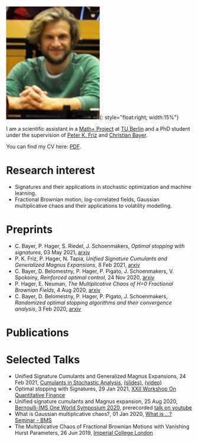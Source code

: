 ![image](me_in_lecturehall.jpg){: style="float:right; width:15%"}

I am a scientific assistant in a [Math+ Project](https://mathplus.de/research-2/application-areas/aa4-energy-markets/aa4-2/) at [TU Berlin](https://www.math.tu-berlin.de/arbeitsgruppen/ag_stochfinanz/mitarbeiter/wissenschaftliche_mitarbeiterinnen_und_mitarbeiter/)
and a PhD student under the supervision of [Peter K. Friz](http://page.math.tu-berlin.de/~friz/) and [Christian Bayer](https://www.wias-berlin.de/people/bayerc/).

You can find my CV here: [PDF](./paul_hager_cv.pdf).

# Research interest
- Signatures and their applications in stochastic optimization and machine learning.
- Fractional Brownian motion, log-correlated fields, Gaussian multiplicative chaos and their applications to volatility modelling.

# Preprints
- C. Bayer, P. Hager, S. Riedel, J. Schoenmakers, *Optimal stopping with signatures*, 03 May 2021, [arxiv](http://arxiv.org/abs/2105.00778)
- P. K. Friz, P. Hager, N. Tapia, *Unified Signature Cumulants and Generalized Magnus Expansions*, 8 Feb 2021, [arxiv](https://arxiv.org/abs/2102.03345)
- C. Bayer, D. Belomestny, P. Hager, P. Pigato, J. Schoenmakers, V. Spokoiny, *Reinforced optimal control*, 24 Nov 2020, [arxiv](http://arxiv.org/abs/2011.12382)
- P. Hager, E. Neuman, *The Multiplicative Chaos of H=0 Fractional Brownian Fields*, 4 Aug 2020, [arxiv](https://arxiv.org/abs/2008.01385)
- C. Bayer, D. Belomestny, P. Hager, P. Pigato, J. Schoenmakers, *Randomized optimal stopping algorithms and their convergence analysis*, 3 Feb 2020, [arxiv](https://arxiv.org/abs/2002.00816)

# Publications

# Selected Talks
- Unified Signature Cumulants and Generalized Magnus Expansions, 24 Feb 2021, [Cumulants in Stochastic Analysis](http://page.math.tu-berlin.de/~tapia/cumulants/), [(slides)](http://page.math.tu-berlin.de/~tapia/cumulants/slides/Hager-CSA21.pdf), [(video)](http://page.math.tu-berlin.de/~tapia/cumulants/videos/hager-csa21.mp4)
- Optimal stopping with Signatures, 29 Jan 2021, [XXII Workshop On Quantitative Finance](http://dse.univr.it/qfw2021/)
- Unified signature cumulants and Magnus expansion, 25 Aug 2020, [Bernoulli-IMS One World Symposium 2020](https://www.worldsymposium2020.org), prerecorded [talk on youtube](https://www.youtube.com/watch?v=WNqd31ALBDc&t=4s)
- What is Gaussian multiplicative chaos?, 01 Jan 2020, [What is ...? Seminar - BMS](https://whatisseminar.xyz/talks/20200131.html)
- The Multiplicative Chaos of Fractional Brownian Motions with Vanishing Hurst Parameters, 26 Jun 2019, [Imperial College London](https://www.imperial.ac.uk/events/96846/paul-hager-the-multiplicative-chaos-of-fractional-brownian-motions-with-vanishing-hurst-parameters/)
